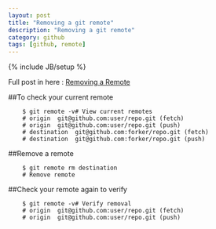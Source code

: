 ```yaml
---
layout: post
title: "Removing a git remote"
description: "Removing a git remote"
category: github
tags: [github, remote]
---
```

{% include JB/setup %}

Full post in here : <a href="https://help.github.com/articles/removing-a-remote" target="_blank">Removing a Remote</a>

##To check your current remote

		$ git remote -v# View current remotes
		# origin  git@github.com:user/repo.git (fetch)
		# origin  git@github.com:user/repo.git (push)
		# destination  git@github.com:forker/repo.git (fetch)
		# destination  git@github.com:forker/repo.git (push)
		
##Remove a remote

		$ git remote rm destination
		# Remove remote

##Check your remote again to verify

		$ git remote -v# Verify removal
		# origin  git@github.com:user/repo.git (fetch)
		# origin  git@github.com:user/repo.git (push)

